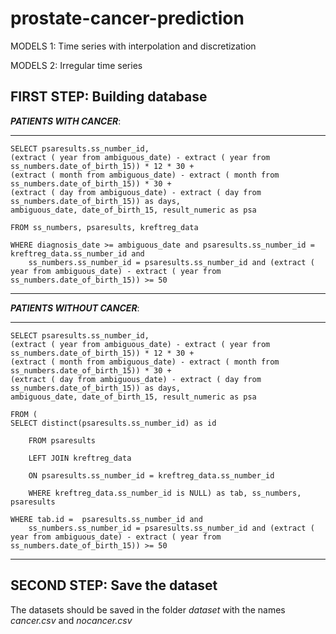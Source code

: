 # prostate-cancer-prediction
MODELS 1: Time series with interpolation and discretization

MODELS 2: Irregular time series

## FIRST STEP: Building database


***PATIENTS WITH CANCER***:
***
    SELECT psaresults.ss_number_id,
    (extract ( year from ambiguous_date) - extract ( year from ss_numbers.date_of_birth_15)) * 12 * 30 +
    (extract ( month from ambiguous_date) - extract ( month from ss_numbers.date_of_birth_15)) * 30 +
    (extract ( day from ambiguous_date) - extract ( day from ss_numbers.date_of_birth_15)) as days,
    ambiguous_date, date_of_birth_15, result_numeric as psa
    
    FROM ss_numbers, psaresults, kreftreg_data
    
    WHERE diagnosis_date >= ambiguous_date and psaresults.ss_number_id = kreftreg_data.ss_number_id and
        ss_numbers.ss_number_id = psaresults.ss_number_id and (extract ( year from ambiguous_date) - extract ( year from ss_numbers.date_of_birth_15)) >= 50
***



***PATIENTS WITHOUT CANCER***:
***
    SELECT psaresults.ss_number_id, 
    (extract ( year from ambiguous_date) - extract ( year from ss_numbers.date_of_birth_15)) * 12 * 30 +
    (extract ( month from ambiguous_date) - extract ( month from ss_numbers.date_of_birth_15)) * 30 +
    (extract ( day from ambiguous_date) - extract ( day from ss_numbers.date_of_birth_15)) as days,
    ambiguous_date, date_of_birth_15, result_numeric as psa
    
    FROM (
    SELECT distinct(psaresults.ss_number_id) as id

        FROM psaresults
        
        LEFT JOIN kreftreg_data
        
        ON psaresults.ss_number_id = kreftreg_data.ss_number_id
        
        WHERE kreftreg_data.ss_number_id is NULL) as tab, ss_numbers, psaresults

    WHERE tab.id =  psaresults.ss_number_id and 
        ss_numbers.ss_number_id = psaresults.ss_number_id and (extract ( year from ambiguous_date) - extract ( year from ss_numbers.date_of_birth_15)) >= 50
***
## SECOND STEP: Save the dataset

The datasets should be saved in the folder *dataset* with the names *cancer.csv* and  *nocancer.csv*